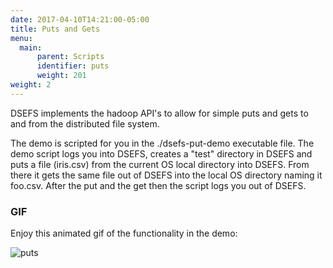 ```yaml
---
date: 2017-04-10T14:21:00-05:00
title: Puts and Gets
menu:
  main:
      parent: Scripts 
      identifier: puts
      weight: 201
weight: 2 
---
```


DSEFS implements the hadoop API's to allow for simple puts and gets to and from the distributed file system.

The demo is scripted for you in the ./dsefs-put-demo executable file. The demo script logs you into DSEFS, creates a "test" directory in DSEFS and puts a file (iris.csv) from the current OS local directory into DSEFS. From there it gets the same file out of DSEFS into the local OS directory naming it foo.csv. After the put and the get then the script logs you out of DSEFS.

### GIF 

Enjoy this animated gif of the functionality in the demo:

![puts](/Scripts/put-demo.gif)

